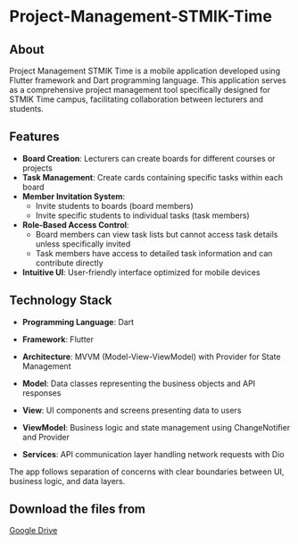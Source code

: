 # Project-Management-STMIK-Time

## About
Project Management STMIK Time is a mobile application developed using Flutter framework and Dart programming language. This application serves as a comprehensive project management tool specifically designed for STMIK Time campus, facilitating collaboration between lecturers and students.

## Features
- **Board Creation**: Lecturers can create boards for different courses or projects
- **Task Management**: Create cards containing specific tasks within each board
- **Member Invitation System**: 
  - Invite students to boards (board members)
  - Invite specific students to individual tasks (task members)
- **Role-Based Access Control**:
  - Board members can view task lists but cannot access task details unless specifically invited
  - Task members have access to detailed task information and can contribute directly
- **Intuitive UI**: User-friendly interface optimized for mobile devices

## Technology Stack
- **Programming Language**: Dart
- **Framework**: Flutter
- **Architecture**: MVVM (Model-View-ViewModel) with Provider for State Management

- **Model**: Data classes representing the business objects and API responses
- **View**: UI components and screens presenting data to users
- **ViewModel**: Business logic and state management using ChangeNotifier and Provider
- **Services**: API communication layer handling network requests with Dio

The app follows separation of concerns with clear boundaries between UI, business logic, and data layers.

## Download the files from

[Google Drive](https://drive.google.com/file/d/1J8S9n0hQJEeU3pSQWhpmY-PNBg3Tnnny/view?usp=sharing)